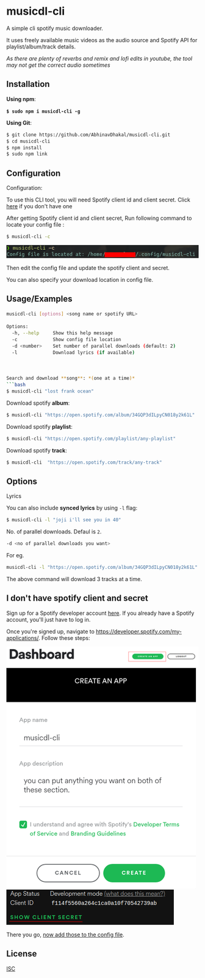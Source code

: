 
# musicdl-cli

A simple cli spotify music downloader.

It uses freely available music videos as the audio source and Spotify API for playlist/album/track details.

*As there are plenty of reverbs and remix and lofi edits in youtube, the tool may not get the correct audio sometimes*


## Installation

**Using npm**:

**`
$ sudo npm i musicdl-cli -g
`**

**Using Git**:
```bash
$ git clone https://github.com/AbhinavDhakal/musicdl-cli.git
$ cd musicdl-cli
$ npm install
$ sudo npm link
```


## Configuration
Configuration:

To use this CLI tool, you will need Spotify client id and client secret.
Click [here](#i-dont-have-spotify-client-and-secret
) if you don't have one

After getting Spotify client id and client secret,
Run following command to locate your config file :

```bash
$ musicdl-cli -c
```


![config](./images/config.png?raw=true "Title")

Then edit the config file and update the spotify client and secret.

You can also specify your download location in config file. 



## Usage/Examples


```bash
musicdl-cli [options] <song name or spotify URL>

Options:
  -h, --help     Show this help message
  -c             Show config file location
  -d <number>    Set number of parallel downloads (default: 2)
  -l             Download lyrics (if available)



Search and download **song**: *(one at a time)*
```bash
$ musicdl-cli "lost frank ocean"
```

Download spotify **album**:
```bash
$ musicdl-cli "https://open.spotify.com/album/34GQP3dILpyCN018y2k61L"
```

Download spotify **playlist**:
```bash
$ musicdl-cli "https://open.spotify.com/playlist/any-playlist"
```
Download spotify **track**:
```bash
$ musicdl-cli  "https://open.spotify.com/track/any-track"
```

## Options

Lyrics 

You can also include **synced lyrics** by using `-l` flag:
```bash
$ musicdl-cli -l "joji i'll see you in 40"
```

No. of parallel downloads. Defaul is `2`.
```bash
-d <no of parallel downloads you want>
```
For eg.
```bash
musicdl-cli -l "https://open.spotify.com/album/34GQP3dILpyCN018y2k61L" -d 3
```
The above command will download 3 tracks at a time.

## I don't have spotify client and secret

Sign up for a Spotify developer account [here](https://developer.spotify.com/my-applications/#!/login). If you already have a Spotify account, you'll just have to log in.

Once you're signed up, navigate to https://developer.spotify.com/my-applications/. Follow these steps:

![First Step](./images/1.png?raw=true "Title")
![Second Step](./images/2.png?raw=true "Title")
![Third Step](./images/3.png?raw=true "Title")

There you go, [now add those to the config file](#Configuration). 
## License

[ISC](https://choosealicense.com/licenses/isc/)

